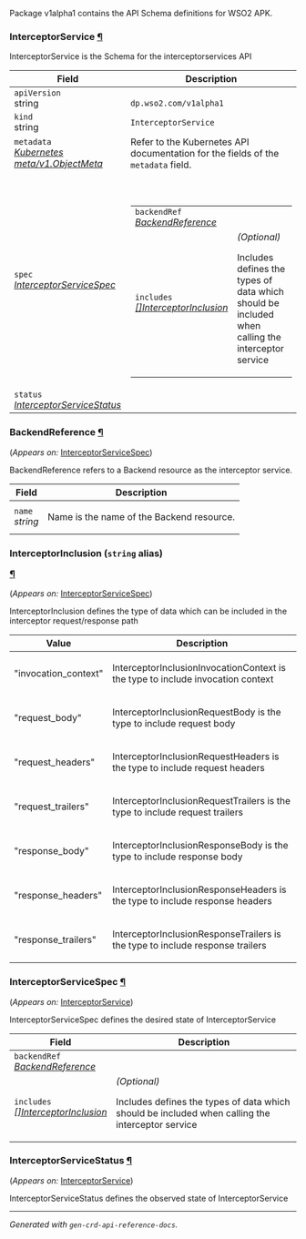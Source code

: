 <p>
<p>Package v1alpha1 contains the API Schema definitions for WSO2 APK.</p>
</p>
<h3 id="dp.wso2.com/v1alpha1.InterceptorService">InterceptorService
    <a class="headerlink" href="#dp.wso2.com%2fv1alpha1.InterceptorService" title="Permanent link">¶</a>
</h3>
<p>
<p>InterceptorService is the Schema for the interceptorservices API</p>
</p>
<table>
    <thead>
        <tr>
            <th>Field</th>
            <th>Description</th>
        </tr>
    </thead>
    <tbody>
        <tr>
            <td>
                <code>apiVersion</code></br>
                string
            </td>
            <td>
                <code>
dp.wso2.com/v1alpha1
</code>
            </td>
        </tr>
        <tr>
            <td>
                <code>kind</code></br>
                string
            </td>
            <td><code>InterceptorService</code></td>
        </tr>
        <tr>
            <td>
                <code>metadata</code></br>
                <em>
                    <a href="https://kubernetes.io/docs/reference/generated/kubernetes-api/v1.23/#objectmeta-v1-meta">
                        Kubernetes meta/v1.ObjectMeta
                    </a>
                </em>
            </td>
            <td>
                Refer to the Kubernetes API documentation for the fields of the
                <code>metadata</code> field.
            </td>
        </tr>
        <tr>
            <td>
                <code>spec</code></br>
                <em>
                    <a href="#dp.wso2.com/v1alpha1.InterceptorServiceSpec">
                        InterceptorServiceSpec
                    </a>
                </em>
            </td>
            <td>
                <br />
                <br />
                <table>
                    <tr>
                        <td>
                            <code>backendRef</code></br>
                            <em>
                                <a href="#dp.wso2.com/v1alpha1.BackendReference">
                                    BackendReference
                                </a>
                            </em>
                        </td>
                        <td>
                        </td>
                    </tr>
                    <tr>
                        <td>
                            <code>includes</code></br>
                            <em>
                                <a href="#dp.wso2.com/v1alpha1.InterceptorInclusion">
                                    []InterceptorInclusion
                                </a>
                            </em>
                        </td>
                        <td>
                            <em>(Optional)</em>
                            <p>Includes defines the types of data which should be included when calling the interceptor
                                service</p>
                        </td>
                    </tr>
                </table>
            </td>
        </tr>
        <tr>
            <td>
                <code>status</code></br>
                <em>
                    <a href="#dp.wso2.com/v1alpha1.InterceptorServiceStatus">
                        InterceptorServiceStatus
                    </a>
                </em>
            </td>
            <td>
            </td>
        </tr>
    </tbody>
</table>
<h3 id="dp.wso2.com/v1alpha1.BackendReference">BackendReference
    <a class="headerlink" href="#dp.wso2.com%2fv1alpha1.BackendReference" title="Permanent link">¶</a>
</h3>
<p>
    (<em>Appears on:</em>
    <a href="#dp.wso2.com/v1alpha1.InterceptorServiceSpec">InterceptorServiceSpec</a>)
</p>
<p>
<p>BackendReference refers to a Backend resource as the interceptor service.</p>
</p>
<table>
    <thead>
        <tr>
            <th>Field</th>
            <th>Description</th>
        </tr>
    </thead>
    <tbody>
        <tr>
            <td>
                <code>name</code></br>
                <em>
                    string
                </em>
            </td>
            <td>
                <p>Name is the name of the Backend resource.</p>
            </td>
        </tr>
    </tbody>
</table>
<h3 id="dp.wso2.com/v1alpha1.InterceptorInclusion">InterceptorInclusion
    (<code>string</code> alias)</p><a class="headerlink" href="#dp.wso2.com%2fv1alpha1.InterceptorInclusion"
        title="Permanent link">¶</a>
</h3>
<p>
    (<em>Appears on:</em>
    <a href="#dp.wso2.com/v1alpha1.InterceptorServiceSpec">InterceptorServiceSpec</a>)
</p>
<p>
<p>InterceptorInclusion defines the type of data which can be included in the interceptor request/response path</p>
</p>
<table>
    <thead>
        <tr>
            <th>Value</th>
            <th>Description</th>
        </tr>
    </thead>
    <tbody>
        <tr>
            <td>
                <p>&#34;invocation_context&#34;</p>
            </td>
            <td>
                <p>InterceptorInclusionInvocationContext is the type to include invocation context</p>
            </td>
        </tr>
        <tr>
            <td>
                <p>&#34;request_body&#34;</p>
            </td>
            <td>
                <p>InterceptorInclusionRequestBody is the type to include request body</p>
            </td>
        </tr>
        <tr>
            <td>
                <p>&#34;request_headers&#34;</p>
            </td>
            <td>
                <p>InterceptorInclusionRequestHeaders is the type to include request headers</p>
            </td>
        </tr>
        <tr>
            <td>
                <p>&#34;request_trailers&#34;</p>
            </td>
            <td>
                <p>InterceptorInclusionRequestTrailers is the type to include request trailers</p>
            </td>
        </tr>
        <tr>
            <td>
                <p>&#34;response_body&#34;</p>
            </td>
            <td>
                <p>InterceptorInclusionResponseBody is the type to include response body</p>
            </td>
        </tr>
        <tr>
            <td>
                <p>&#34;response_headers&#34;</p>
            </td>
            <td>
                <p>InterceptorInclusionResponseHeaders is the type to include response headers</p>
            </td>
        </tr>
        <tr>
            <td>
                <p>&#34;response_trailers&#34;</p>
            </td>
            <td>
                <p>InterceptorInclusionResponseTrailers is the type to include response trailers</p>
            </td>
        </tr>
    </tbody>
</table>
<h3 id="dp.wso2.com/v1alpha1.InterceptorServiceSpec">InterceptorServiceSpec
    <a class="headerlink" href="#dp.wso2.com%2fv1alpha1.InterceptorServiceSpec" title="Permanent link">¶</a>
</h3>
<p>
    (<em>Appears on:</em>
    <a href="#dp.wso2.com/v1alpha1.InterceptorService">InterceptorService</a>)
</p>
<p>
<p>InterceptorServiceSpec defines the desired state of InterceptorService</p>
</p>
<table>
    <thead>
        <tr>
            <th>Field</th>
            <th>Description</th>
        </tr>
    </thead>
    <tbody>
        <tr>
            <td>
                <code>backendRef</code></br>
                <em>
                    <a href="#dp.wso2.com/v1alpha1.BackendReference">
                        BackendReference
                    </a>
                </em>
            </td>
            <td>
            </td>
        </tr>
        <tr>
            <td>
                <code>includes</code></br>
                <em>
                    <a href="#dp.wso2.com/v1alpha1.InterceptorInclusion">
                        []InterceptorInclusion
                    </a>
                </em>
            </td>
            <td>
                <em>(Optional)</em>
                <p>Includes defines the types of data which should be included when calling the interceptor service</p>
            </td>
        </tr>
    </tbody>
</table>
<h3 id="dp.wso2.com/v1alpha1.InterceptorServiceStatus">InterceptorServiceStatus
    <a class="headerlink" href="#dp.wso2.com%2fv1alpha1.InterceptorServiceStatus" title="Permanent link">¶</a>
</h3>
<p>
    (<em>Appears on:</em>
    <a href="#dp.wso2.com/v1alpha1.InterceptorService">InterceptorService</a>)
</p>
<p>
<p>InterceptorServiceStatus defines the observed state of InterceptorService</p>
</p>
<hr />
<p><em>
        Generated with <code>gen-crd-api-reference-docs</code>.
    </em></p>